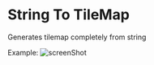 String To TileMap
=================

Generates tilemap completely from string

Example:
![screenShot](oi39.tinypic.com/34q3ibm.jpg)
